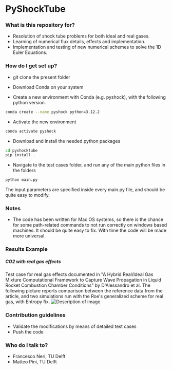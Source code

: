 # PyShockTube #

### What is this repository for? ###

* Resolution of shock tube problems for both ideal and real gases.
* Learning of numerical flux details, effects and implementation.
* Implementation and testing of new numerical schemes to solve the 1D Euler Equations.


### How do I get set up? ###

* git clone the present folder

* Download Conda on your system

* Create a new environment with Conda (e.g. pyshock), with the following python version.
```bash
conda create --name pyshock python=3.12.2
```

* Activate the new environment
```bash
conda activate pyshock
```

* Download and install the needed python packages
```bash
cd pyshocktube
pip install .
```

* Navigate to the test cases folder, and run any of the main python files in the folders
```bash
python main.py
```

The input parameters are specified inside every main.py file, and should be quite easy to modify.

### Notes ###
* The code has been written for Mac OS systems, so there is the chance for some path-related commands to not run correctly
on windows based machines. It should be quite easy to fix. With time the code will be made more universal.

### Results Example ###

##### CO2 with real gas effects #####
Test case for real gas effects documented in "A Hybrid Real/Ideal Gas Mixture Computational Framework to Capture Wave Propagation in Liquid Rocket Combustion Chamber Conditions" by D'Alessandro et al.
The following picture reports comparison between the reference data from the article, and two simulations run with the
Roe's generalized scheme for real gas, with Entropy fix.
![Description of image](Images/co2.png)

### Contribution guidelines ###

* Validate the modifications by means of detailed test cases
* Push the code

### Who do I talk to? ###

* Francesco Neri, TU Delft
* Matteo Pini, TU Delft